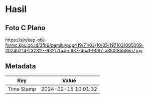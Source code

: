 # Hasil

## Foto C Plano

https://sirekap-obj-formc.kpu.go.id/3fb9/pemilu/pdpr/19/71/03/10/05/1971031005009-20240214-232311--93217fb4-c637-4ba1-9087-a350f85b8ea7.jpg


## Metadata

| Key        | Value               |
| ---------- | ------------------- |
| Time Stamp | 2024-02-15 10:01:32 |



